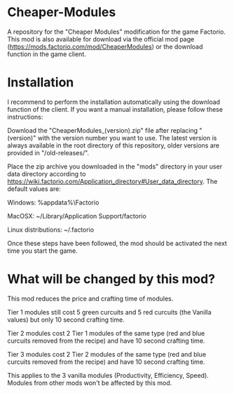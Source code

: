 # Cheaper-Modules
A repository for the "Cheaper Modules" modification for the game Factorio. This mod is also available for download via the official mod page (https://mods.factorio.com/mod/CheaperModules) or the download function in the game client.

# Installation
I recommend to perform the installation automatically using the download function of the client. If you want a manual installation, please follow these instructions:

Download the "CheaperModules_(version).zip" file after replacing "(version)" with the version number you want to use. The latest version is always available in the root directory of this repository, older versions are provided in "/old-releases/".

Place the zip archive you downloaded in the "mods" directory in your user data directory according to https://wiki.factorio.com/Application_directory#User_data_directory. The default values are:

Windows: %appdata%\Factorio

MacOSX: ~/Library/Application Support/factorio

Linux distributions: ~/.factorio

Once these steps have been followed, the mod should be activated the next time you start the game.

# What will be changed by this mod?
This mod reduces the price and crafting time of modules.

Tier 1 modules still cost 5 green curcuits and 5 red curcuits (the Vanilla values) but only 10 second crafting time.

Tier 2 modules cost 2 Tier 1 modules of the same type (red and blue curcuits removed from the recipe) and have 10 second crafting time.

Tier 3 modules cost 2 Tier 2 modules of the same type (red and blue curcuits removed from the recipe) and have 10 second crafting time.


This applies to the 3 vanilla modules (Productivity, Efficiency, Speed). Modules from other mods won't be affected by this mod.
